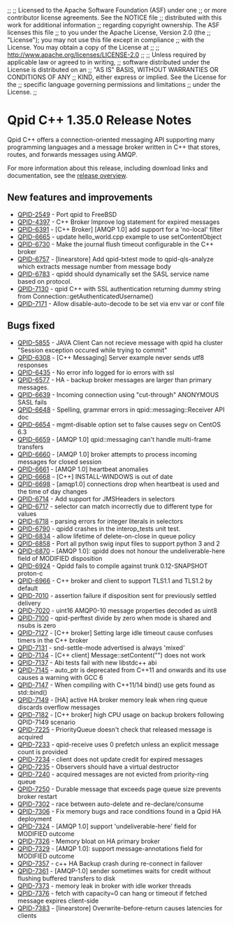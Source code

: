 ;;
;; Licensed to the Apache Software Foundation (ASF) under one
;; or more contributor license agreements.  See the NOTICE file
;; distributed with this work for additional information
;; regarding copyright ownership.  The ASF licenses this file
;; to you under the Apache License, Version 2.0 (the
;; "License"); you may not use this file except in compliance
;; with the License.  You may obtain a copy of the License at
;; 
;;   http://www.apache.org/licenses/LICENSE-2.0
;; 
;; Unless required by applicable law or agreed to in writing,
;; software distributed under the License is distributed on an
;; "AS IS" BASIS, WITHOUT WARRANTIES OR CONDITIONS OF ANY
;; KIND, either express or implied.  See the License for the
;; specific language governing permissions and limitations
;; under the License.
;;

# Qpid C++ 1.35.0 Release Notes

Qpid C++ offers a connection-oriented messaging API supporting many
programming languages and a message broker written in C++ that stores,
routes, and forwards messages using AMQP.

For more information about this release, including download links and
documentation, see the [release overview](index.html).


## New features and improvements

 - [QPID-2549](https://issues.apache.org/jira/browse/QPID-2549) - Port qpid to FreeBSD
 - [QPID-4397](https://issues.apache.org/jira/browse/QPID-4397) - C++ Broker Improve log statement for expired messages
 - [QPID-6391](https://issues.apache.org/jira/browse/QPID-6391) - [C++ Broker] [AMQP 1.0] add support for a 'no-local' filter
 - [QPID-6665](https://issues.apache.org/jira/browse/QPID-6665) - update hello_world.cpp example to use setContentObject
 - [QPID-6730](https://issues.apache.org/jira/browse/QPID-6730) - Make the journal flush timeout configurable in the C++ broker
 - [QPID-6757](https://issues.apache.org/jira/browse/QPID-6757) - [linearstore] Add qpid-txtest mode to qpid-qls-analyze which extracts message number from message body
 - [QPID-6783](https://issues.apache.org/jira/browse/QPID-6783) - qpidd should dynamically set the SASL service name based on protocol.
 - [QPID-7130](https://issues.apache.org/jira/browse/QPID-7130) - qpid C++ with SSL authentication returning dummy string from Connection::getAuthenticatedUsername()
 - [QPID-7171](https://issues.apache.org/jira/browse/QPID-7171) - Allow disable-auto-decode to be set via env var or conf file

## Bugs fixed

 - [QPID-5855](https://issues.apache.org/jira/browse/QPID-5855) - JAVA Client Can not recieve message with qpid ha cluster "Session exception occured while trying to commit"
 - [QPID-6308](https://issues.apache.org/jira/browse/QPID-6308) - [C++ Messaging] Server example never sends utf8 responses
 - [QPID-6435](https://issues.apache.org/jira/browse/QPID-6435) - No error info logged for io errors with ssl
 - [QPID-6577](https://issues.apache.org/jira/browse/QPID-6577) - HA - backup broker messages are larger than primary messages.
 - [QPID-6639](https://issues.apache.org/jira/browse/QPID-6639) - Incoming connection using "cut-through" ANONYMOUS SASL fails
 - [QPID-6648](https://issues.apache.org/jira/browse/QPID-6648) - Spelling, grammar errors in qpid::messaging::Receiver API doc
 - [QPID-6654](https://issues.apache.org/jira/browse/QPID-6654) - mgmt-disable option set to false causes segv on CentOS 6.3
 - [QPID-6659](https://issues.apache.org/jira/browse/QPID-6659) - [AMQP 1.0] qpid::messaging can't handle multi-frame transfers
 - [QPID-6660](https://issues.apache.org/jira/browse/QPID-6660) - [AMQP 1.0] broker attempts to process incoming messages for closed session
 - [QPID-6661](https://issues.apache.org/jira/browse/QPID-6661) - [AMQP 1.0] heartbeat anomalies
 - [QPID-6668](https://issues.apache.org/jira/browse/QPID-6668) - [C++] INSTALL-WINDOWS is out of date
 - [QPID-6698](https://issues.apache.org/jira/browse/QPID-6698) - [amqp1.0] connections drop when heartbeat is used and the time of day changes
 - [QPID-6714](https://issues.apache.org/jira/browse/QPID-6714) - Add support for JMSHeaders in selectors
 - [QPID-6717](https://issues.apache.org/jira/browse/QPID-6717) - selector can match incorrectly due to different type for values
 - [QPID-6718](https://issues.apache.org/jira/browse/QPID-6718) - parsing errors for integer literals in selectors
 - [QPID-6790](https://issues.apache.org/jira/browse/QPID-6790) - qpidd crashes in the interop_tests unit test.
 - [QPID-6834](https://issues.apache.org/jira/browse/QPID-6834) - allow lifetime of delete-on-close in queue policy
 - [QPID-6858](https://issues.apache.org/jira/browse/QPID-6858) - Port all python swig input files to support python 3 and 2
 - [QPID-6870](https://issues.apache.org/jira/browse/QPID-6870) - [AMQP 1.0]: qpidd does not honour the undeliverable-here field of MODIFIED disposition
 - [QPID-6924](https://issues.apache.org/jira/browse/QPID-6924) - Qpidd fails to compile against trunk 0.12-SNAPSHOT proton-c
 - [QPID-6966](https://issues.apache.org/jira/browse/QPID-6966) - C++ broker and client to support TLS1.1 and TLS1.2 by default
 - [QPID-7010](https://issues.apache.org/jira/browse/QPID-7010) - assertion failure if disposition sent for previously settled delivery
 - [QPID-7020](https://issues.apache.org/jira/browse/QPID-7020) - uint16 AMQP0-10 message properties decoded as uint8
 - [QPID-7100](https://issues.apache.org/jira/browse/QPID-7100) - qpid-perftest divide by zero when mode is shared and nsubs is zero
 - [QPID-7127](https://issues.apache.org/jira/browse/QPID-7127) - [C++ broker] Setting large idle timeout cause confuses timers in the C++ broker
 - [QPID-7131](https://issues.apache.org/jira/browse/QPID-7131) - snd-settle-mode advertised is always 'mixed'
 - [QPID-7134](https://issues.apache.org/jira/browse/QPID-7134) - [C++ client] Message::setContent("") does not work
 - [QPID-7137](https://issues.apache.org/jira/browse/QPID-7137) - Abi tests fail with new libstdc++ abi
 - [QPID-7145](https://issues.apache.org/jira/browse/QPID-7145) - auto_ptr is deprecated from C++11 and onwards and its use causes a warning with GCC 6
 - [QPID-7147](https://issues.apache.org/jira/browse/QPID-7147) - When compiling with C++11/14 bind() use gets found as std::bind()
 - [QPID-7149](https://issues.apache.org/jira/browse/QPID-7149) - [HA] active HA broker memory leak when ring queue discards overflow messages
 - [QPID-7182](https://issues.apache.org/jira/browse/QPID-7182) - [C++ broker] high CPU usage on backup brokers following QPID-7149 scenario
 - [QPID-7225](https://issues.apache.org/jira/browse/QPID-7225) - PriorityQueue doesn't check that released message is acquired
 - [QPID-7233](https://issues.apache.org/jira/browse/QPID-7233) - qpid-receive uses 0 prefetch unless an explicit message count is provided
 - [QPID-7234](https://issues.apache.org/jira/browse/QPID-7234) - client does not update credit for expired messages
 - [QPID-7235](https://issues.apache.org/jira/browse/QPID-7235) - Observers should have a virtual destructor
 - [QPID-7240](https://issues.apache.org/jira/browse/QPID-7240) - acquired messages are not evicted from priority-ring queue
 - [QPID-7250](https://issues.apache.org/jira/browse/QPID-7250) - Durable message that exceeds page queue size prevents broker restart
 - [QPID-7302](https://issues.apache.org/jira/browse/QPID-7302) - race between auto-delete and re-declare/consume 
 - [QPID-7306](https://issues.apache.org/jira/browse/QPID-7306) - Fix memory bugs and race conditions found in a Qpid HA deployment
 - [QPID-7324](https://issues.apache.org/jira/browse/QPID-7324) - [AMQP 1.0] support 'undeliverable-here' field for MODIFIED outcome
 - [QPID-7326](https://issues.apache.org/jira/browse/QPID-7326) - Memory bloat on HA primary broker
 - [QPID-7329](https://issues.apache.org/jira/browse/QPID-7329) - [AMQP 1.0]: support message-annotations field for MODIFIED outcome
 - [QPID-7357](https://issues.apache.org/jira/browse/QPID-7357) - c++ HA Backup crash during re-connect in failover
 - [QPID-7361](https://issues.apache.org/jira/browse/QPID-7361) - [AMQP-1.0] sender sometimes waits for credit without flushing buffered transfers to disk
 - [QPID-7373](https://issues.apache.org/jira/browse/QPID-7373) - memory leak in broker with idle worker threads
 - [QPID-7376](https://issues.apache.org/jira/browse/QPID-7376) - fetch with capacity=0 can hang or timeout if fetched message expires client-side
 - [QPID-7383](https://issues.apache.org/jira/browse/QPID-7383) - [linearstore] Overwrite-before-return causes latencies for clients